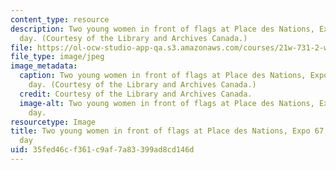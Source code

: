 ```yaml
---
content_type: resource
description: Two young women in front of flags at Place des Nations, Expo 67, on opening
  day. (Courtesy of the Library and Archives Canada.)
file: https://ol-ocw-studio-app-qa.s3.amazonaws.com/courses/21w-731-2-writing-and-experience-crossing-borders-fall-2010/35fed46cf361c9af7a83399ad8cd146d_21w-731-2f10-th.jpg
file_type: image/jpeg
image_metadata:
  caption: Two young women in front of flags at Place des Nations, Expo 67, on opening
    day. (Courtesy of the Library and Archives Canada.)
  credit: Courtesy of the Library and Archives Canada.
  image-alt: Two young women in front of flags at Place des Nations, Expo 67, on opening
    day.
resourcetype: Image
title: Two young women in front of flags at Place des Nations, Expo 67, on opening
  day
uid: 35fed46c-f361-c9af-7a83-399ad8cd146d
---
```

